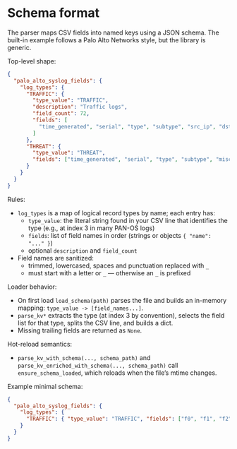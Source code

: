 # Schema format

The parser maps CSV fields into named keys using a JSON schema. The built-in example follows a Palo Alto Networks style, but the library is generic.

Top-level shape:

```json
{
  "palo_alto_syslog_fields": {
    "log_types": {
      "TRAFFIC": {
        "type_value": "TRAFFIC",
        "description": "Traffic logs",
        "field_count": 72,
        "fields": [
          "time_generated", "serial", "type", "subtype", "src_ip", "dst_ip"
        ]
      },
      "THREAT": {
        "type_value": "THREAT",
        "fields": ["time_generated", "serial", "type", "subtype", "misc"]
      }
    }
  }
}
```

Rules:
- `log_types` is a map of logical record types by name; each entry has:
  - `type_value`: the literal string found in your CSV line that identifies the type (e.g., at index 3 in many PAN-OS logs)
  - `fields`: list of field names in order (strings or objects `{ "name": "..." }`)
  - optional `description` and `field_count`
- Field names are sanitized:
  - trimmed, lowercased, spaces and punctuation replaced with `_`
  - must start with a letter or `_` — otherwise an `_` is prefixed

Loader behavior:
- On first load `load_schema(path)` parses the file and builds an in-memory mapping: `type_value -> [field_names...]`.
- `parse_kv*` extracts the type (at index 3 by convention), selects the field list for that type, splits the CSV line, and builds a dict.
- Missing trailing fields are returned as `None`.

Hot-reload semantics:
- `parse_kv_with_schema(..., schema_path)` and `parse_kv_enriched_with_schema(..., schema_path)` call `ensure_schema_loaded`, which reloads when the file’s mtime changes.

Example minimal schema:

```json
{
  "palo_alto_syslog_fields": {
    "log_types": {
      "TRAFFIC": { "type_value": "TRAFFIC", "fields": ["f0", "f1", "f2", "f3"] }
    }
  }
}
```
